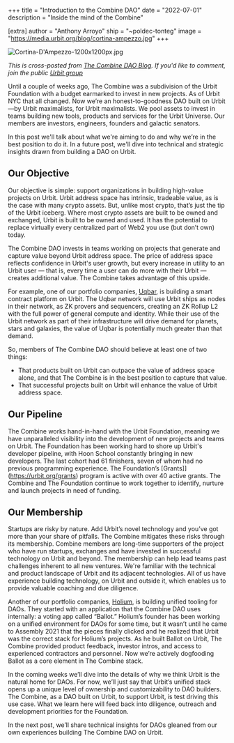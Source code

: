 +++
title = "Introduction to the Combine DAO"
date = "2022-07-01"
description = "Inside the mind of the Combine"

[extra]
author = "Anthony Arroyo"
ship = "~poldec-tonteg"
image = "https://media.urbit.org/blog/cortina-ampezzo.jpg"
+++

![Cortina-D'Ampezzo-1200x1200px.jpg](https://poldec-tonteg-content.sfo2.digitaloceanspaces.com/poldec-tonteg/2022.6.15..17.51.24-Cortina-D%27Ampezzo-1200x1200px.jpg)

_This is cross-posted from [The Combine DAO Blog](https://blog.the-combine.org). If you'd like to comment, join the public [Urbit group](https://urbit.org/groups/~famreb-todmec/the-combine-public)_

Until a couple of weeks ago, The Combine was a subdivision of the Urbit Foundation with a budget earmarked to invest in new projects. As of Urbit NYC that all changed. Now we’re an honest-to-goodness DAO built on Urbit—by Urbit maximalists, for Urbit maximalists. We pool assets to invest in teams building new tools, products and services for the Urbit Universe. Our members are investors, engineers, founders and galactic senators.
 
In this post we'll talk about what we're aiming to do and why we’re in the best position to do it. In a future post, we'll dive into technical and strategic insights drawn from building a DAO on Urbit.
 
## Our Objective

Our objective is simple: support organizations in building high-value projects on Urbit. Urbit address space has intrinsic, tradeable value, as is the case with many crypto assets. But, unlike most crypto, that’s just the tip of the Urbit iceberg. Where most crypto assets are built to be owned and exchanged, Urbit is built to be owned and used. It has the potential to replace virtually every centralized part of Web2 you use (but don’t own) today.
 
The Combine DAO invests in teams working on projects that generate and capture value beyond Urbit address space. The price of address space reflects confidence in Urbit's user growth, but every increase in utility to an Urbit user — that is, every time a user can do more with their Urbit — creates additional value. The Combine takes advantage of this upside.
 
For example, one of our portfolio companies, [Uqbar](https://uqbar.network), is building a smart contract platform on Urbit. The Uqbar network will use Urbit ships as nodes in their network, as ZK provers and sequencers, creating an ZK Rollup L2 with the full power of general compute and identity. While their use of the Urbit network as part of their infrastructure will drive demand for planets, stars and galaxies, the value of Uqbar is potentially much greater than that demand.
 
So, members of The Combine DAO should believe at least one of two things:  
 
- That products built on Urbit can outpace the value of address space alone, and that The Combine is in the best position to capture that value. 
- That successful projects built on Urbit will enhance the value of Urbit address space.
 
## Our Pipeline

The Combine works hand-in-hand with the Urbit Foundation, meaning we have unparalleled visibility into the development of new projects and teams on Urbit. The Foundation has been working hard to shore up Urbit's developer pipeline, with Hoon School constantly bringing in new developers. The last cohort had 61 finishers, seven of whom had no previous programming experience. The Foundation’s [Grants]](https://urbit.org/grants) program is active with over 40 active grants. The Combine and The Foundation continue to work together to identify, nurture and launch projects in need of funding.
 
## Our Membership

Startups are risky by nature. Add Urbit’s novel technology and you’ve got more than your share of pitfalls. The Combine mitigates these risks through its membership. Combine members are long-time supporters of the project who have run startups, exchanges and have invested in successful technology on Urbit and beyond. The membership can help lead teams past challenges inherent to all new ventures. We're familiar with the technical and product landscape of Urbit and its adjacent technologies. All of us have experience building technology, on Urbit and outside it, which enables us to provide valuable coaching and due diligence.
 
Another of our portfolio companies, [Holium](https://holium.com), is building unified tooling for DAOs. They started with an application that the Combine DAO uses internally: a voting app called “Ballot.” Holium’s founder has been working on a unified environment for DAOs for some time, but it wasn’t until he came to Assembly 2021 that the pieces finally clicked and he realized that Urbit was the correct stack for Holium’s projects. As he built Ballot on Urbit, The Combine provided product feedback, investor intros, and access to experienced contractors and personnel. Now we’re actively dogfooding Ballot as a core element in The Combine stack.
 
In the coming weeks we’ll dive into the details of why we think Urbit is the natural home for DAOs. For now, we’ll just say that Urbit’s unified stack opens up a unique level of ownership and customizability to DAO builders. The Combine, as a DAO built on Urbit, to support Urbit, is test driving this use case. What we learn here will feed back into diligence, outreach and development priorities for the Foundation. 
 
In the next post, we’ll share technical insights for DAOs gleaned from our own experiences building The Combine DAO on Urbit. 

